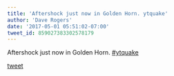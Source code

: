 ```yaml
---
title: 'Aftershock just now in Golden Horn. ytquake'
author: 'Dave Rogers'
date: '2017-05-01 05:51:02-07:00'
tweet_id: 859027383302578179
---
```

Aftershock just now in Golden Horn. [#ytquake](https://twitter.com/hashtag/ytquake)

[tweet](https://twitter.com/yukondude/status/859027383302578179)